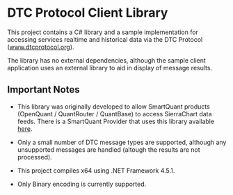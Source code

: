 # DTC Protocol Client Library

This project contains a C# library and a sample implementation for accessing services realtime and historical data via the DTC Protocol (www.dtcprotocol.org).

The library has no external dependencies, although the sample client application uses an external library to aid in display of message results.

## Important Notes 

* This library was originally developed to allow SmartQuant products (OpenQuant / QuantRouter / QuantBase) to access SierraChart data feeds.  There is a SmartQuant Provider that uses this library available [here](https://github.com/QANTau/DTC-SmartQuant-Provider).

* Only a small number of DTC message types are supported, although any unsupported messages are handled (altough the results are not processed).

* This project compiles x64 using .NET Framework 4.5.1.  

* Only Binary encoding is currently supported.




